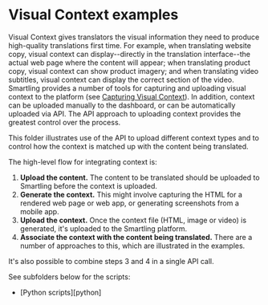 # Visual Context examples

Visual Context gives translators the visual information they need to produce high-quality translations first time. For example, when translating website copy, visual context can display--directly in the translation interface--the actual web page where the content will appear; when translating product copy, visual context can show product imagery; and when translating video subtitles, visual context can display the correct section of the video. Smartling provides a number of tools for capturing and uploading visual context to the platform (see [Capturing Visual Context](https://help.smartling.com/hc/en-us/sections/360001682353-Capturing-Visual-Context)). In addition, context can be uploaded manually to the dashboard, or can be automatically uploaded via API. The API approach to uploading context provides the greatest control over the process. 

This folder illustrates use of the API to upload different context types and to control how the context is matched up with the content being translated.

The high-level flow for integrating context is:

1. **Upload the content.** The content to be translated should be uploaded to Smartling before the context is uploaded.
2. **Generate the context.** This might involve capturing the HTML for a rendered web page or web app, or generating screenshots from a mobile app.
3. **Upload the context.** Once the context file (HTML, image or video) is generated, it's uploaded to the Smartling platform.
4. **Associate the context with the content being translated.** There are a number of approaches to this, which are illustrated in the examples.

It's also possible to combine steps 3 and 4 in a single API call.

See subfolders below for the scripts:

* [Python scripts][python]


